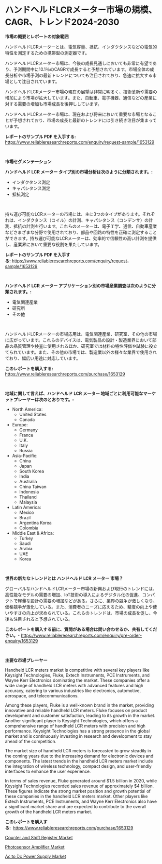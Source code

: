 <p><h1>ハンドヘルドLCRメーター市場の規模、CAGR、トレンド2024-2030</h1></p><p><strong>市場の概要とレポートの対象範囲</strong></p>
<p><p>ハンドヘルドLCRメーターとは、電気容量、抵抗、インダクタンスなどの電気的特性を測定するための携帯型の測定器です。</p><p>ハンドヘルドLCRメーター市場は、今後の成長見通しにおいても非常に有望であり、予測期間中に10.1％のCAGRで成長すると予想されています。市場全体の成長分析や市場予測の最新トレンドについても注目されており、急速に拡大する市場として注目されています。</p><p>ハンドヘルドLCRメーター市場の現在の展望は非常に明るく、技術革新や需要の増加により市場が拡大しています。また、自動車、電子機器、通信などの産業に対する需要の増加も市場成長を後押ししています。</p><p>ハンドヘルドLCRメーター市場は、現在および将来において重要な市場となることが予想されており、市場の成長と最新のトレンドには引き続き注目が集まっています。</p></p>
<p><strong>レポートのサンプル PDF を入手する:</strong> <a href="https://www.reliableresearchreports.com/enquiry/request-sample/1653129">https://www.reliableresearchreports.com/enquiry/request-sample/1653129</a></p>
<p>&nbsp;</p>
<p><strong>市場セグメンテーション</strong></p>
<p><strong>ハンドヘルド LCR メーター タイプ別の市場分析は次のように分類されます。:</strong></p>
<p><ul><li>インダクタンス測定</li><li>キャパシタンス測定</li><li>抵抗測定</li></ul></p>
<p>&nbsp;</p>
<p><p>持ち運び可能なLCRメーターの市場には、主に3つのタイプがあります。それぞれは、インダクタンス（コイル）の計測、キャパシタンス（コンデンサ）の計測、抵抗の計測を行います。これらのメーターは、電子工学、通信、自動車産業などさまざまな分野で使用されており、部品や回路の特性を正確に測定することができます。持ち運び可能なLCRメーターは、効率的で信頼性の高い計測を提供し、産業界において重要な役割を果たしています。</p></p>
<p><strong>レポートのサンプル PDF を入手する:</strong>&nbsp;<a href="https://www.reliableresearchreports.com/enquiry/request-sample/1653129">https://www.reliableresearchreports.com/enquiry/request-sample/1653129</a></p>
<p>&nbsp;</p>
<p><strong> ハンドヘルド LCR メーター アプリケーション別の市場産業調査は次のように分類されます。:</strong></p>
<p><ul><li>電気関連産業</li><li>研究所</li><li>その他</li></ul></p>
<p>&nbsp;</p>
<p><p>ハンドヘルドLCRメーターの市場応用は、電気関連産業、研究室、その他の市場に広がっています。これらのデバイスは、電気製品の設計・製造業界において部品の品質管理や検査に使用されるほか、研究室では材料の特性評価や試験に役立てられています。また、その他の市場では、製造業以外の様々な業界で使用されており、幅広い用途に対応しています。</p></p>
<p><strong>このレポートを購入する:</strong>&nbsp; <a href="https://www.reliableresearchreports.com/purchase/1653129">https://www.reliableresearchreports.com/purchase/1653129</a></p>
<p>&nbsp;</p>
<p><strong>地域に関して言えば、ハンドヘルド LCR メーター 地域ごとに利用可能なマーケットプレーヤーは次のとおりです。:</strong></p>
<p><ul>
    <li>
        North America:
        <ul>
            <li>United States</li>
            <li>Canada</li>
        </ul>
    </li>
    <li>
        Europe:
        <ul>
            <li>Germany</li>
            <li>France</li>
            <li>U.K.</li>
            <li>Italy</li>
            <li>Russia</li>
        </ul>
    </li>
    <li>
        Asia-Pacific:
        <ul>
            <li>China</li>
            <li>Japan</li>
            <li>South Korea</li>
            <li>India</li>
            <li>Australia</li>
            <li>China Taiwan</li>
            <li>Indonesia</li>
            <li>Thailand</li>
            <li>Malaysia</li>
        </ul>
    </li>
    <li>
        Latin America:
        <ul>
            <li>Mexico</li>
            <li>Brazil</li>
            <li>Argentina Korea</li>
            <li>Colombia</li>
        </ul>
    </li>
    <li>
        Middle East & Africa:
        <ul>
            <li>Turkey</li>
            <li>Saudi</li>
            <li>Arabia</li>
            <li>UAE</li>
            <li>Korea</li>
        </ul>
    </li>
    </ul></p>
<p>&nbsp;</p>
<p><strong>世界の新たなトレンドとは ハンドヘルド LCR メーター 市場？</strong></p>
<p><p>グローバルなハンドヘルドLCRメーター市場の新興および現行のトレンドには、高性能なモデルの需要の増加、IoT技術の導入によるデジタル化の促進、コンパクトで軽量な設計の需要の増加などがある。さらに、業界の競争が激しくなり、価格競争が激化している。また、消費者のニーズに応えるため、精度の向上や使いやすさの向上が求められている。これらのトレンドは、市場の成長を促し、今後も注目されると予想されている。</p></p>
<p><strong>このレポートを購入する前に、質問がある場合は問い合わせるか、共有してください。</strong>- <a href="https://www.reliableresearchreports.com/enquiry/pre-order-enquiry/1653129">https://www.reliableresearchreports.com/enquiry/pre-order-enquiry/1653129</a></p>
<p>&nbsp;</p>
<p><strong>主要な市場プレーヤー</strong></p>
<p><p>Handheld LCR meters market is competitive with several key players like Keysight Technologies, Fluke, Extech Instruments, PCE Instruments, and Wayne Kerr Electronics dominating the market. These companies offer a wide range of handheld LCR meters with advanced features and high accuracy, catering to various industries like electronics, automotive, aerospace, and telecommunications.</p><p>Among these players, Fluke is a well-known brand in the market, providing innovative and reliable handheld LCR meters. Fluke focuses on product development and customer satisfaction, leading to its growth in the market. Another significant player is Keysight Technologies, which offers a comprehensive range of handheld LCR meters with precision and high performance. Keysight Technologies has a strong presence in the global market and is continuously investing in research and development to stay ahead of the competition.</p><p>The market size of handheld LCR meters is forecasted to grow steadily in the coming years due to the increasing demand for electronic devices and components. The latest trends in the handheld LCR meters market include the integration of wireless technology, compact design, and user-friendly interfaces to enhance the user experience.</p><p>In terms of sales revenue, Fluke generated around $1.5 billion in 2020, while Keysight Technologies recorded sales revenue of approximately $4 billion. These figures indicate the strong market position and growth potential of these companies in the handheld LCR meters market. Other players like Extech Instruments, PCE Instruments, and Wayne Kerr Electronics also have a significant market share and are expected to contribute to the overall growth of the handheld LCR meters market.</p></p>
<p><strong>このレポートを購入する:</strong>&nbsp;&nbsp;<a href="https://www.reliableresearchreports.com/purchase/1653129">https://www.reliableresearchreports.com/purchase/1653129</a></p>
<p><p><a href="https://github.com/elizabethdagraca/Market-Research-Report-List-2/blob/main/counter-and-shift-register-market.md">Counter and Shift Register Market</a></p><p><a href="https://github.com/zjyglelu/Market-Research-Report-List-2/blob/main/photosensor-amplifier-market.md">Photosensor Amplifier Market</a></p><p><a href="https://github.com/santosh758595/Market-Research-Report-List-3/blob/main/ac-to-dc-power-supply-market.md">Ac to Dc Power Supply Market</a></p></p>